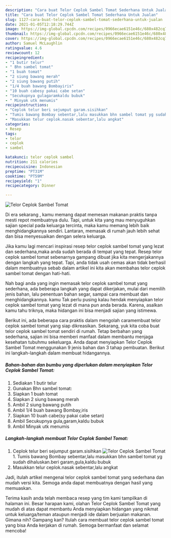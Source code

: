 ```yaml
---
description: "Cara buat Telor Ceplok Sambel Tomat Sederhana Untuk Jualan"
title: "Cara buat Telor Ceplok Sambel Tomat Sederhana Untuk Jualan"
slug: 1127-cara-buat-telor-ceplok-sambel-tomat-sederhana-untuk-jualan
date: 2021-01-05T12:18:29.744Z
image: https://img-global.cpcdn.com/recipes/0966ecae6151e46c/680x482cq70/telor-ceplok-sambel-tomat-foto-resep-utama.jpg
thumbnail: https://img-global.cpcdn.com/recipes/0966ecae6151e46c/680x482cq70/telor-ceplok-sambel-tomat-foto-resep-utama.jpg
cover: https://img-global.cpcdn.com/recipes/0966ecae6151e46c/680x482cq70/telor-ceplok-sambel-tomat-foto-resep-utama.jpg
author: Samuel McLaughlin
ratingvalue: 4.6
reviewcount: 12
recipeingredient:
- "1 butir telur"
- " Bhn sambel tomat"
- "1 buah tomat"
- "2 siung bawang merah"
- "2 siung bawang putih"
- "1/4 buah bawang Bombayiris"
- "10 buah cabesy pakai cabe setan"
- "Secukupnya gulagaramkaldu bubuk"
- " Minyak utk menumis"
recipeinstructions:
- "Ceplok telur beri sejumput garam.sisihkan"
- "Tumis bawang Bombay sebentar,lalu masukkan bhn sambel tomat yg sudah dihaluskan.beri garam,gula,kaldu bubuk"
- "Masukkan telur ceplok.nasak sebentar,lalu angkat"
categories:
- Resep
tags:
- telor
- ceplok
- sambel

katakunci: telor ceplok sambel 
nutrition: 211 calories
recipecuisine: Indonesian
preptime: "PT31M"
cooktime: "PT59M"
recipeyield: "1"
recipecategory: Dinner

---
```



![Telor Ceplok Sambel Tomat](https://img-global.cpcdn.com/recipes/0966ecae6151e46c/680x482cq70/telor-ceplok-sambel-tomat-foto-resep-utama.jpg)

Di era  sekarang , kamu memang dapat memesan makanan praktis tanpa mesti repot membuatnya dulu. Tapi, untuk kita yang mau menyuguhkan sajian special pada keluarga tercinta, maka kamu memang lebih baik menghidangkannya sendiri. Lantaran, memasak di rumah jauh lebih sehat dan bisa menyesuaikan dengan selera keluarga.

Jika kamu lagi mencari inspirasi resep telor ceplok sambel tomat yang lezat dan sederhana,maka anda sudah berada di tempat yang tepat. Resep telor ceplok sambel tomat  sebenarnya gampang dibuat jika kita mengerjakannya dengan langkah yang tepat. Tapi, anda tidak usah cemas akan tidak berhasil dalam membuatnya 
sebab dalam artikel ini kita akan membahas telor ceplok sambel tomat dengan hati-hati.  



Nah bagi anda yang ingin memasak telor ceplok sambel tomat yang sederhana, ada beberapa langkah yang dapat dikerjakan, mulai dari memilih jenis bahan, lalu penentuan bahan segar, sampai cara membuat dan menghidangkannya. kamu Tak perlu pusing kalau hendak menyiapkan telor ceplok sambel tomat yang lezat di mana pun anda berada. Karena, asalkan kamu  tahu triknya, maka hidangan ini bisa menjadi sajian yang istimewa.

Berikut ini, ada beberapa cara praktis  dalam mengolah caramembuat telor ceplok sambel tomat yang siap dikreasikan. Sekarang, yuk kita coba buat telor ceplok sambel tomat sendiri di rumah. Tetap berbahan yang sederhana, sajian ini bisa memberi manfaat dalam membantu menjaga kesehatan tubuhmu sekeluarga. Anda dapat menyiapkan Telor Ceplok Sambel Tomat menggunakan 9 jenis bahan dan 3 tahap pembuatan. Berikut ini langkah-langkah dalam membuat hidangannya.

<!--inarticleads1-->

##### Bahan-bahan dan bumbu yang diperlukan dalam menyiapkan Telor Ceplok Sambel Tomat:

1. Sediakan 1 butir telur
1. Gunakan  Bhn sambel tomat:
1. Siapkan 1 buah tomat
1. Siapkan 2 siung bawang merah
1. Ambil 2 siung bawang putih
1. Ambil 1/4 buah bawang Bombay,iris
1. Siapkan 10 buah cabe(sy pakai cabe setan)
1. Ambil Secukupnya gula,garam,kaldu bubuk
1. Ambil  Minyak utk menumis




<!--inarticleads2-->

##### Langkah-langkah membuat Telor Ceplok Sambel Tomat:

1. Ceplok telur beri sejumput garam.sisihkan
<img src="https://img-global.cpcdn.com/steps/f682e33142a16d6a/160x128cq70/telor-ceplok-sambel-tomat-langkah-memasak-1-foto.jpg" alt="Telor Ceplok Sambel Tomat">1. Tumis bawang Bombay sebentar,lalu masukkan bhn sambel tomat yg sudah dihaluskan.beri garam,gula,kaldu bubuk
1. Masukkan telur ceplok.nasak sebentar,lalu angkat




Jadi, itulah artikel mengenai  telor ceplok sambel tomat  yang sederhana dan mudah versi kita. Semoga anda dapat membuatnya dengan hasil yang memuaskan. 

Terima kasih anda telah membaca resep yang tim kami tampilkan di halaman ini. Besar harapan kami, olahan  Telor Ceplok Sambel Tomat yang mudah di atas dapat membantu Anda menyiapkan hidangan yang nikmat untuk keluarga/teman ataupun menjadi ide dalam berjualan makanan. Gimana nih? Gampang kan? Itulah cara membuat telor ceplok sambel tomat yang bisa Anda kerjakan di rumah. Semoga bermanfaat dan selamat mencoba!

